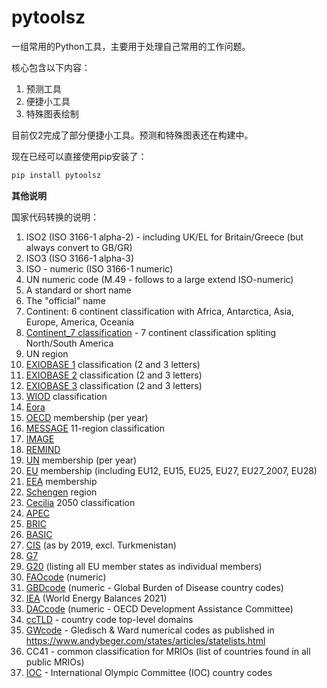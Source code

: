 # pytoolsz

一组常用的Python工具，主要用于处理自己常用的工作问题。

核心包含以下内容：

1. 预测工具
2. 便捷小工具
3. 特殊图表绘制

目前仅2完成了部分便捷小工具。预测和特殊图表还在构建中。

现在已经可以直接使用pip安装了：

```bash
pip install pytoolsz
```

**其他说明**

国家代码转换的说明：

1.  ISO2 (ISO 3166-1 alpha-2) - including UK/EL for Britain/Greece (but always convert to GB/GR)
2.  ISO3 (ISO 3166-1 alpha-3)
3.  ISO - numeric (ISO 3166-1 numeric)
4.  UN numeric code (M.49 - follows to a large extend ISO-numeric)
5.  A standard or short name
6.  The "official" name
7.  Continent: 6 continent classification with Africa, Antarctica, Asia, Europe, America, Oceania
8.  [Continent_7 classification](https://ourworldindata.org/world-region-map-definitions) - 7 continent classification spliting North/South America
9.  UN region
10. [EXIOBASE 1](http://exiobase.eu/) classification (2 and 3 letters)
11. [EXIOBASE 2](http://exiobase.eu/) classification (2 and 3 letters)
12. [EXIOBASE 3](https://zenodo.org/doi/10.5281/zenodo.3583070) classification (2 and 3 letters)
13. [WIOD](http://www.wiod.org/home) classification
14. [Eora](http://www.worldmrio.com/)
15. [OECD](http://www.oecd.org/about/membersandpartners/list-oecd-member-countries.htm)
    membership (per year)
16. [MESSAGE](http://www.iiasa.ac.at/web/home/research/researchPrograms/Energy/MESSAGE-model-regions.en.html)
    11-region classification
17. [IMAGE](https://models.pbl.nl/image/index.php/Welcome_to_IMAGE_3.0_Documentation)
18. [REMIND](https://www.pik-potsdam.de/en/institute/departments/transformation-pathways/models/remind)
19. [UN](http://www.un.org/en/members/) membership (per year)
20. [EU](https://ec.europa.eu/eurostat/statistics-explained/index.php/Glossary:EU_enlargements)
    membership (including EU12, EU15, EU25, EU27, EU27_2007, EU28)
21. [EEA](https://ec.europa.eu/eurostat/statistics-explained/index.php/Glossary:European_Economic_Area_(EEA))
    membership
22. [Schengen](https://en.wikipedia.org/wiki/Schengen_Area) region
23. [Cecilia](https://cecilia2050.eu/system/files/De%20Koning%20et%20al.%20%282014%29_Scenarios%20for%202050_0.pdf)
    2050 classification
24. [APEC](https://en.wikipedia.org/wiki/Asia-Pacific_Economic_Cooperation)
25. [BRIC](https://en.wikipedia.org/wiki/BRIC)
26. [BASIC](https://en.wikipedia.org/wiki/BASIC_countries)
27. [CIS](https://en.wikipedia.org/wiki/Commonwealth_of_Independent_States)
    (as by 2019, excl. Turkmenistan)
28. [G7](https://en.wikipedia.org/wiki/Group_of_Seven)
29. [G20](https://en.wikipedia.org/wiki/G20) (listing all EU member
    states as individual members)
30. [FAOcode](http://www.fao.org/faostat/en/#definitions) (numeric)
31. [GBDcode](http://ghdx.healthdata.org/) (numeric - Global Burden of
    Disease country codes)
32. [IEA](https://www.iea.org/countries) (World Energy Balances 2021)
33. [DACcode](https://www.oecd.org/dac/financing-sustainable-development/development-finance-standards/dacandcrscodelists.htm)
    (numeric - OECD Development Assistance Committee)
33. [ccTLD](https://en.wikipedia.org/wiki/Country_code_top-level_domain) - country code top-level domains
34. [GWcode](https://www.tandfonline.com/doi/abs/10.1080/03050629908434958) - Gledisch & Ward numerical codes as published in https://www.andybeger.com/states/articles/statelists.html
35. CC41 - common classification for MRIOs (list of countries found in all public MRIOs)
36. [IOC](https://en.wikipedia.org/wiki/List_of_IOC_country_codes) - International Olympic Committee (IOC) country codes